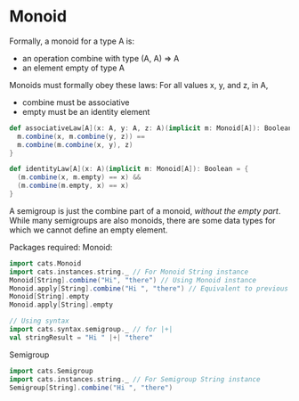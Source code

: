 # Monoid
Formally, a monoid for a type A is:
* an operation combine with type (A, A) => A
* an element empty of type A

Monoids must formally obey these laws: 
For all values x, y, and z, in A, 
* combine must be associative 
* empty must be an identity element

```scala
def associativeLaw[A](x: A, y: A, z: A)(implicit m: Monoid[A]): Boolean = {
  m.combine(x, m.combine(y, z)) ==
  m.combine(m.combine(x, y), z)
}

def identityLaw[A](x: A)(implicit m: Monoid[A]): Boolean = {
  (m.combine(x, m.empty) == x) &&
  (m.combine(m.empty, x) == x)
}
```

A semigroup is just the combine part of a monoid, *without the empty part*. While many semigroups are also monoids, there are some data types for which
we cannot define an empty element.

Packages required:
Monoid:
```scala
import cats.Monoid
import cats.instances.string._ // For Monoid String instance
Monoid[String].combine("Hi", "there") // Using Monoid instance
Monoid.apply[String].combine("Hi ", "there") // Equivalent to previous line
Monoid[String].empty
Monoid.apply[String].empty

// Using syntax
import cats.syntax.semigroup._ // for |+|
val stringResult = "Hi " |+| "there"

```

Semigroup
```scala
import cats.Semigroup
import cats.instances.string._ // For Semigroup String instance
Semigroup[String].combine("Hi ", "there")
```

